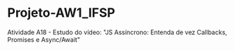 # Projeto-AW1_IFSP

Atividade A18 - Estudo do vídeo: "JS Assíncrono: Entenda de vez Callbacks, Promises e Async/Await"
